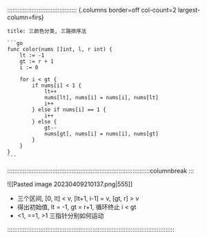 :::::::::::::::::::::::::::::::::::::::: {.columns border=off col-count=2 largest-column=firs}

~~~ad-primary
title: 三颜色分类, 三路排序法

```go
func color(nums []int, l, r int) {
	lt := -1
	gt := r + 1
	i := 0

	for i < gt {
		if nums[i] < 1 {
			lt++
			nums[lt], nums[i] = nums[i], nums[lt]
			i++
		} else if nums[i] == 1 {
			i++
		} else {
			gt--
			nums[gt], nums[i] = nums[i], nums[gt]
		}
	}
}
```
~~~

::::::::::::::::::::::::::::::::::::::::::::::::::::::::::::::::::::::::::::::::::columnbreak
:::

![[Pasted image 20230409210137.png|555]]
- 三个区间, [0, lt] < v, [lt+1, i-1] = v, [gt, r] > v
- 得出初始值, lt = -1, gt = r+1, 循环终止 i < gt
- <1, =\=1, >1 三指针分别如何运动

::::::::::::::::::::::::::::::::::::::::::::::::::::::::::::::::::::::::::::::::::::::::::::::::
